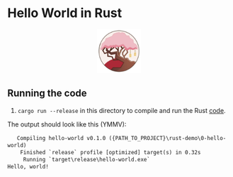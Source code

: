 # Hello World in Rust

<p align="center">
  <img src="https://github.com/Kseen715/imgs/blob/main/sakura_kharune.png?raw=true" height="100"/>
</p>

## Running the code

1. `cargo run --release` in this directory to compile and run the Rust [code](src/main.rs).

The output should look like this (YMMV):

```
   Compiling hello-world v0.1.0 ({PATH_TO_PROJECT}\rust-demo\0-hello-world)
    Finished `release` profile [optimized] target(s) in 0.32s
     Running `target\release\hello-world.exe`
Hello, world!
```
